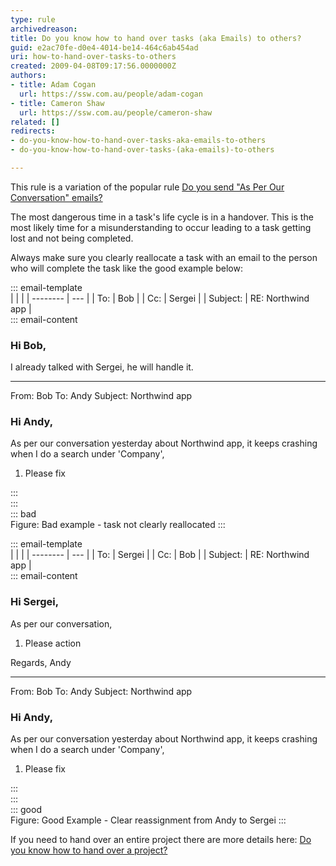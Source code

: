 ```yaml
---
type: rule
archivedreason: 
title: Do you know how to hand over tasks (aka Emails) to others?
guid: e2ac70fe-d0e4-4014-be14-464c6ab454ad
uri: how-to-hand-over-tasks-to-others
created: 2009-04-08T09:17:56.0000000Z
authors:
- title: Adam Cogan
  url: https://ssw.com.au/people/adam-cogan
- title: Cameron Shaw
  url: https://ssw.com.au/people/cameron-shaw
related: []
redirects:
- do-you-know-how-to-hand-over-tasks-aka-emails-to-others
- do-you-know-how-to-hand-over-tasks-(aka-emails)-to-others

---
```


This rule is a variation of the popular rule [Do you send "As Per Our Conversation" emails?](/as-per-our-conversation-emails)

The most dangerous time in a task's life cycle is in a handover. This is the most likely time for a misunderstanding to occur leading to a task getting lost and not being completed.

<!--endintro-->
 Always make sure you clearly reallocate a task with an email to the person who will complete the task like the good example below: 
 
::: email-template  
|          |     |
| -------- | --- |
| To:      | Bob |
| Cc:      | Sergei |
| Subject: | RE: Northwind app |  
::: email-content  

### Hi Bob,

I already talked with Sergei, he will handle it.

________________________________________

From: Bob
To: Andy
Subject: Northwind app

### Hi Andy,

As per our conversation yesterday about Northwind app, it keeps crashing when I do a search under 'Company', 

1. Please fix 

:::  
:::  
::: bad  
Figure: Bad example - task not clearly reallocated 
:::

::: email-template  
|          |     |
| -------- | --- |
| To:      | Sergei |
| Cc:      | Bob |
| Subject: | RE: Northwind app |  
::: email-content  

### Hi Sergei,

As per our conversation,
1. Please action

Regards,
Andy
________________________________________

From: Bob
To: Andy
Subject: Northwind app

### Hi Andy,

As per our conversation yesterday about Northwind app, it keeps crashing when I do a search under 'Company', 

1. Please fix 

:::  
:::  
::: good  
Figure: Good Example - Clear reassignment from Andy to Sergei
:::

If you need to hand over an entire project there are more details here: [Do you know how to hand over a project?](/do-you-know-how-to-handover-a-project)
